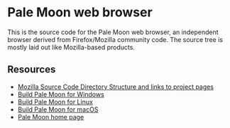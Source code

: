 # Pale Moon web browser

This is the source code for the Pale Moon web browser, an independent
browser derived from Firefox/Mozilla community code. The source tree is
mostly laid out like Mozilla-based products.

## Resources

 * [Mozilla Source Code Directory Structure and links to project pages](https://developer.mozilla.org/en/Mozilla_Source_Code_Directory_Structure)
 * [Build Pale Moon for Windows](https://forum.palemoon.org/viewtopic.php?f=19&t=13556)
 * [Build Pale Moon for Linux](https://developer.palemoon.org/Developer_Guide:Build_Instructions/Pale_Moon/Linux)
 * [Build Pale Moon for macOS](https://developer.palemoon.org/Developer_Guide:Build_Instructions/Pale_Moon/macOS)
 * [Pale Moon home page](http://www.palemoon.org/)
